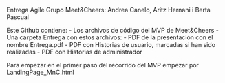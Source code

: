 Entrega Agile
Grupo Meet&Cheers: Andrea Canelo, Aritz Hernani i Berta Pascual

Este Github contiene:
	 - Los archivos de código del MVP de Meet&Cheers
	 - Una carpeta Entrega con estos archivos:
	 		- PDF de la presentación con el nombre Entrega.pdf
	 		- PDF con Historias de usuario, marcadas si han sido realizadas
	 		- PDF con Historias de administrador

Para empezar en el primer paso del recorrido del MVP empezar por LandingPage_MnC.html